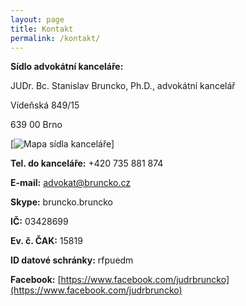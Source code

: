 ```yaml
---
layout: page
title: Kontakt
permalink: /kontakt/
---
```


**Sídlo advokátní kanceláře:**

JUDr. Bc. Stanislav Bruncko, Ph.D., advokátní kancelář

Vídeňská 849/15

639 00 Brno

[![Mapa sídla kanceláře](https://www.google.cz/maps/place/V%C3%ADde%C5%88sk%C3%A1+15,+639+00+Brno-st%C5%99ed/@49.1839458,16.5930655,17z/data=!3m1!4b1!4m5!3m4!1s0x471295ad8afc5c17:0x6a03be3ee74bb847!8m2!3d49.1839423!4d16.5952542)]



**Tel. do kanceláře:**		+420 735 881 874

**E-mail:**			advokat@bruncko.cz

**Skype:**				bruncko.bruncko


**IČ:**				03428699 

**Ev. č. ČAK:**			15819

**ID datové schránky:**		rfpuedm

**Facebook:**		[https://www.facebook.com/judrbruncko](https://www.facebook.com/judrbruncko)
